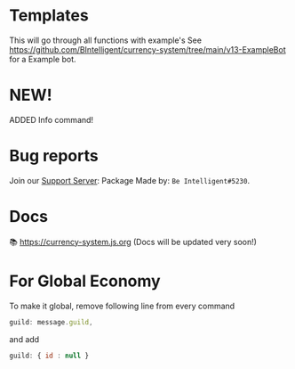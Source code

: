 # Templates
This will go through all functions with example's
See https://github.com/BIntelligent/currency-system/tree/main/v13-ExampleBot for a Example bot.
# NEW!
ADDED Info command!
# Bug reports
Join our [Support Server](https://discord.gg/stERZwjA9m): 
Package Made by: `Be Intelligent#5230`.
# Docs
📚 https://currency-system.js.org (Docs will be updated very soon!)
# For Global Economy
To make it global, remove following line from every command 
```js
guild: message.guild,
```
and add 
```js
guild: { id : null } 
```